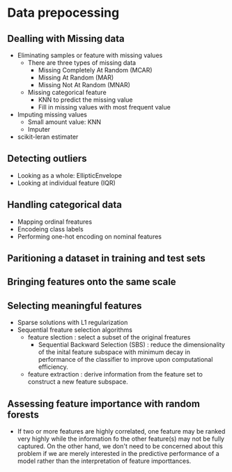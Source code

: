 # Data prepocessing

## Dealling with Missing data

-   Eliminating samples or feature with missing values
    -   There are three types of missing data
        -   Missing Completely At Random (MCAR)
        -   Missing At Random (MAR)
        -   Missing Not At Random (MNAR)
    -   Missing categorical feature
        -   KNN to predict the missing value
        -   Fill in missing values with most frequent value
-   Imputing missing values
    -   Small amount value: KNN
    -   Imputer
-   scikit-leran estimater

## Detecting outliers

-   Looking as a whole: EllipticEnvelope
-   Looking at individual feature (IQR)

## Handling categorical data

-   Mapping ordinal freatures
-   Encodeing class labels
-   Performing one-hot encoding on nominal features

## Paritioning a dataset in training and test sets

## Bringing features onto the same scale

## Selecting meaningful features

-   Sparse solutions with L1 regularization
-   Sequential freature selection algorithms
    -   feature slection : select a subset of the original freatures
        -   Sequential Backward Selection (SBS) : reduce the dimensionality of the inital feature subspace with minimum decay in performance of the classifier to improve upon computational efficiency.
    -   feature extraction : derive information from the feature set to construct a new feature subspace.

## Assessing feature importance with random forests

-   If two or more features are highly correlated, one feature may be ranked very highly while the information fo the other feature(s) may not be fully captured. On the other hand, we don't need to be concerned about this problem if we are merely interested in the predictive performance of a model rather than the interpretation of feature importtances.
